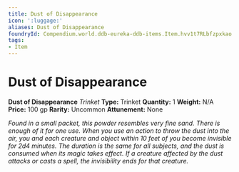 ```yaml
---
title: Dust of Disappearance
icon: ':luggage:'
aliases: Dust of Disappearance
foundryId: Compendium.world.ddb-eureka-ddb-items.Item.hvv1t7RLbfzpxkao
tags:
- Item
---
```


# Dust of Disappearance

**Dust of Disappearance**
_Trinket_
**Type:** Trinket
**Quantity:** 1
**Weight:** N/A
**Price:** 100 gp
**Rarity:** Uncommon
**Attunement:** None

*Found in a small packet, this powder resembles very fine sand. There is enough of it for one use. When you use an action to throw the dust into the air, you and each creature and object within 10 feet of you become invisible for 2d4 minutes. The duration is the same for all subjects, and the dust is consumed when its magic takes effect. If a creature affected by the dust attacks or casts a spell, the invisibility ends for that creature.*